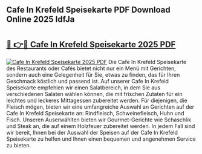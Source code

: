 ## Cafe In Krefeld Speisekarte PDF Download Online 2025 IdfJa

# <h2><a href="http://gc8rmg1.nevu.top/?p=Cafe+In+Krefeld+Speisekarte">🔗 👉🔴 Cafe In Krefeld Speisekarte 2025 PDF</a></h2>

[![Cafe In Krefeld Speisekarte 2025 PDF](https://i.imgur.com/dBaPXMq.png)](http://gc8rmg1.nevu.top/?p=Cafe+In+Krefeld+Speisekarte)
Die Cafe In Krefeld Speisekarte des Restaurants oder Cafés bietet nicht nur ein Menü mit Gerichten, sondern auch eine Gelegenheit für Sie, etwas zu finden, das für Ihren Geschmack köstlich und passend ist. Auf unserer Cafe In Krefeld Speisekarte empfehlen wir einen Salatbereich, in dem Sie aus verschiedenen Salaten wählen können, die mit frischen Zutaten für ein leichtes und leckeres Mittagessen zubereitet werden. Für diejenigen, die Fleisch mögen, bieten wir eine umfangreiche Auswahl an Gerichten auf der Cafe In Krefeld Speisekarte an: Rindfleisch, Schweinefleisch, Huhn und Fisch. Unseren Auserwählten bieten wir Gourmet-Gerichte wie Schaschlik und Steak an, die auf einem Holzfeuer zubereitet werden. In jedem Fall sind wir bereit, Ihnen bei der Auswahl der Speisen auf der Cafe In Krefeld Speisekarte zu helfen und Ihnen einen bequemen und angenehmen Service zu bieten.
